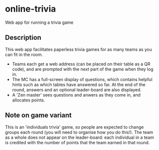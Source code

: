 online-trivia
=============
Web app for running a trivia game

Description
-----------
This web app facilitates paperless trivia games for as many teams as you can fit in the room.

* Teams each get a web address (can be placed on their table as a QR code), and are prompted with the next part of the game when they log in.
* The MC has a full-screen display of questions, which contains helpful hints such as which tables have answered so far. At the end of the round, answers and an optional leader-board are also displayed.
* A 'Zen master' sees questions and anwers as they come in, and allocates points.

Note on game variant
--------------------
This is an 'individuals trivia' game, so people are expected to change groups each round (you will need to organise how you do this!). The team as a whole does not appear on the leader-board: each individual in a team is credited with the number of points that the team earned in that round.
